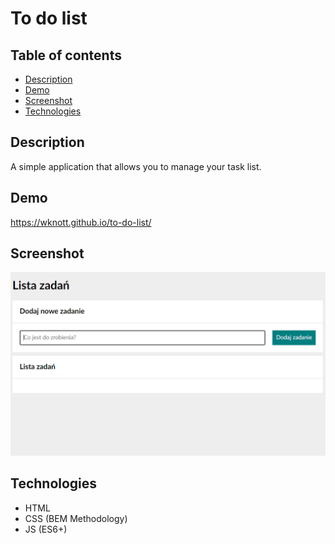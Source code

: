 # To do list

## Table of contents

- [Description](#description)
- [Demo](#demo)
- [Screenshot](#screenshot)
- [Technologies](#technologies)

## Description

A simple application that allows you to manage your task list.

## Demo

https://wknott.github.io/to-do-list/

## Screenshot

![Przykładowe działanie](images/screenshot.gif)

## Technologies

- HTML
- CSS (BEM Methodology)
- JS (ES6+)
